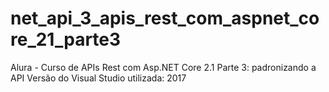 # net_api_3_apis_rest_com_aspnet_core_21_parte3
Alura - Curso de APIs Rest com Asp.NET Core 2.1 Parte 3: padronizando a API
Versão do Visual Studio utilizada: 2017
